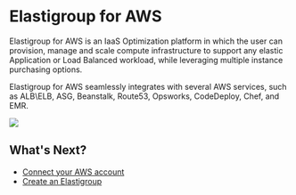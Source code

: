 # Elastigroup for AWS

Elastigroup for AWS is an IaaS Optimization platform in which the user can provision, manage and scale compute infrastructure to support any elastic Application or Load Balanced workload, while leveraging multiple instance purchasing options.

Elastigroup for AWS seamlessly integrates with several AWS services, such as ALB\ELB, ASG, Beanstalk, Route53, Opsworks, CodeDeploy, Chef, and EMR.

<img src="/elastigroup/_media/gettingstarted-elastigroup-arch-01.png" />

## What's Next?

- [Connect your AWS account](connect-your-cloud-provider/aws-account)
- [Create an Elastigroup](elastigroup/getting-started/create-an-elastigroup-for-aws)
